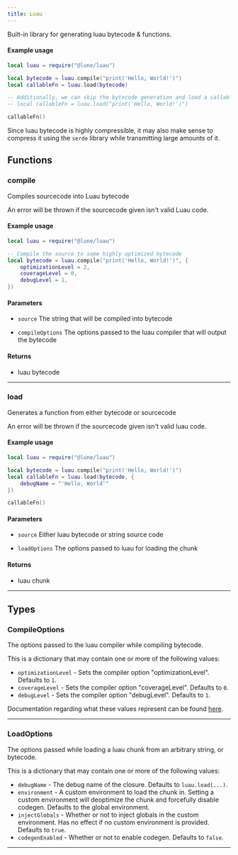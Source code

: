 ```yaml
---
title: Luau
---
```


Built-in library for generating luau bytecode & functions.

#### Example usage

```lua
local luau = require("@lune/luau")

local bytecode = luau.compile("print('Hello, World!')")
local callableFn = luau.load(bytecode)

-- Additionally, we can skip the bytecode generation and load a callable function directly from the code itself.
-- local callableFn = luau.load("print('Hello, World!')")

callableFn()
```

Since luau bytecode is highly compressible, it may also make sense to compress it using the `serde`
library while transmitting large amounts of it.

## Functions

### compile

Compiles sourcecode into Luau bytecode

An error will be thrown if the sourcecode given isn't valid Luau code.

#### Example usage

```lua
local luau = require("@lune/luau")

-- Compile the source to some highly optimized bytecode
local bytecode = luau.compile("print('Hello, World!')", {
	optimizationLevel = 2,
	coverageLevel = 0,
	debugLevel = 1,
})
```

#### Parameters

- `source` The string that will be compiled into bytecode

- `compileOptions` The options passed to the luau compiler that will output the bytecode

#### Returns

- luau bytecode

---

### load

Generates a function from either bytecode or sourcecode

An error will be thrown if the sourcecode given isn't valid luau code.

#### Example usage

```lua
local luau = require("@lune/luau")

local bytecode = luau.compile("print('Hello, World!')")
local callableFn = luau.load(bytecode, {
	debugName = "'Hello, World'"
})

callableFn()
```

#### Parameters

- `source` Either luau bytecode or string source code

- `loadOptions` The options passed to luau for loading the chunk

#### Returns

- luau chunk

---

## Types

### CompileOptions

The options passed to the luau compiler while compiling bytecode.

This is a dictionary that may contain one or more of the following values:

- `optimizationLevel` - Sets the compiler option "optimizationLevel". Defaults to `1`.
- `coverageLevel` - Sets the compiler option "coverageLevel". Defaults to `0`.
- `debugLevel` - Sets the compiler option "debugLevel". Defaults to `1`.

Documentation regarding what these values represent can be found
[here](https://github.com/Roblox/luau/blob/bd229816c0a82a8590395416c81c333087f541fd/Compiler/include/luacode.h#L13-L39).

---

### LoadOptions

The options passed while loading a luau chunk from an arbitrary string, or bytecode.

This is a dictionary that may contain one or more of the following values:

- `debugName` - The debug name of the closure. Defaults to `luau.load(...)`.
- `environment` - A custom environment to load the chunk in. Setting a custom environment will
  deoptimize the chunk and forcefully disable codegen. Defaults to the global environment.
- `injectGlobals` - Whether or not to inject globals in the custom environment. Has no effect if
  no custom environment is provided. Defaults to `true`.
- `codegenEnabled` - Whether or not to enable codegen. Defaults to `false`.

---
